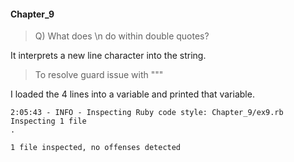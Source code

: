 #### Chapter_9

> Q) What does \n do within double quotes?

It interprets a new line character into the string.

> To resolve guard issue with """

I loaded the 4 lines into a variable and printed that variable.


```
2:05:43 - INFO - Inspecting Ruby code style: Chapter_9/ex9.rb
Inspecting 1 file
.

1 file inspected, no offenses detected
```
